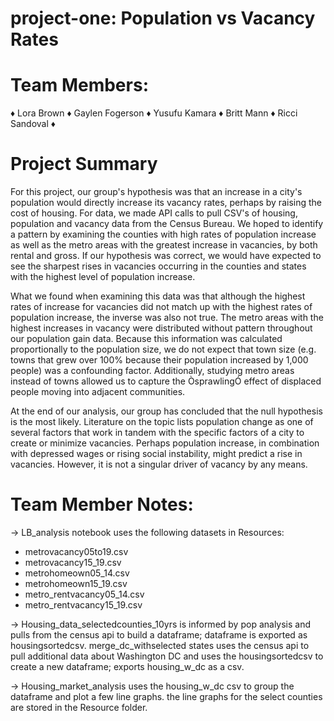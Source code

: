 # project-one: Population vs Vacancy Rates

# Team Members:
  ♦ Lora Brown
  ♦ Gaylen Fogerson
  ♦ Yusufu Kamara
  ♦ Britt Mann
  ♦ Ricci Sandoval
  ♦  
  
# Project Summary
For this project, our group's hypothesis was that an increase in a city's population would directly increase its vacancy rates, perhaps by raising the cost of housing. For data, we made API calls to pull CSV's of housing, population and vacancy data from the Census Bureau. We hoped to identify a pattern by examining the counties with high rates of population increase as well as the metro areas with the greatest increase in vacancies, by both rental and gross. If our hypothesis was correct, we would have expected to see the sharpest rises in vacancies occurring in the counties and states with the highest level of population increase.

What we found when examining this data was that although the highest rates of increase for vacancies did not match up with the highest rates of population increase, the inverse was also not true. The metro areas with the highest increases in vacancy were distributed without pattern throughout our population gain data. Because this information was calculated proportionally to the population size, we do not expect that town size (e.g. towns that grew over 100% because their population increased by 1,000 people) was a confounding factor. Additionally, studying metro areas instead of towns allowed us to capture the ÒsprawlingÓ effect of displaced people moving into adjacent communities.

At the end of our analysis, our group has concluded that the null hypothesis is the most likely. Literature on the topic lists population change as one of several factors that work in tandem with the specific factors of a city to create or minimize vacancies. Perhaps population increase, in combination with depressed wages or rising social instability, might predict a rise in vacancies. However, it is not a singular driver of vacancy by any means. 
  
# Team Member Notes:
→ LB_analysis notebook uses the following datasets in Resources: 
  - metrovacancy05to19.csv
  - metrovacancy15_19.csv
  - metrohomeown05_14.csv
  - metrohomeown15_19.csv
  - metro_rentvacancy05_14.csv
  - metro_rentvacancy15_19.csv

→ Housing_data_selectedcounties_10yrs is informed by pop analysis and pulls from the census api to build a dataframe; dataframe is exported as housingsortedcsv.
merge_dc_withselected states uses the census api to pull additional data about Washington DC and uses the housingsortedcsv to create a new dataframe; exports housing_w_dc as a csv.

→ Housing_market_analysis uses the housing_w_dc csv to group the dataframe and plot a few line graphs. the line graphs for the select counties are stored in the Resource folder. 
